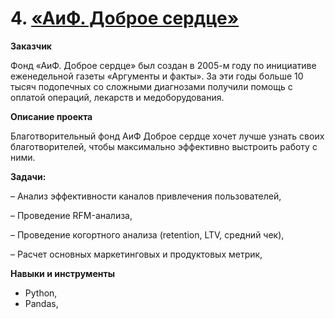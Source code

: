 # 4. [«АиФ. Доброе сердце»]()


**Заказчик**

  Фонд «АиФ. Доброе сердце» был создан в 2005-м году по инициативе еженедельной газеты «Аргументы и факты». За эти годы больше 10 тысяч подопечных со сложными диагнозами получили помощь с оплатой операций, лекарств и медоборудования. 

**Описание проекта**

  Благотворительный фонд АиФ Доброе сердце хочет лучше узнать своих благотворителей, чтобы максимально эффективно выстроить работу с ними. 


**Задачи:**

– Анализ эффективности каналов привлечения пользователей,

– Проведение RFM-анализа, 

– Проведение когортного анализа (retention, LTV, средний чек), 

– Расчет основных маркетинговых и продуктовых метрик,



**Навыки и инструменты**

- Python,
- Pandas,
